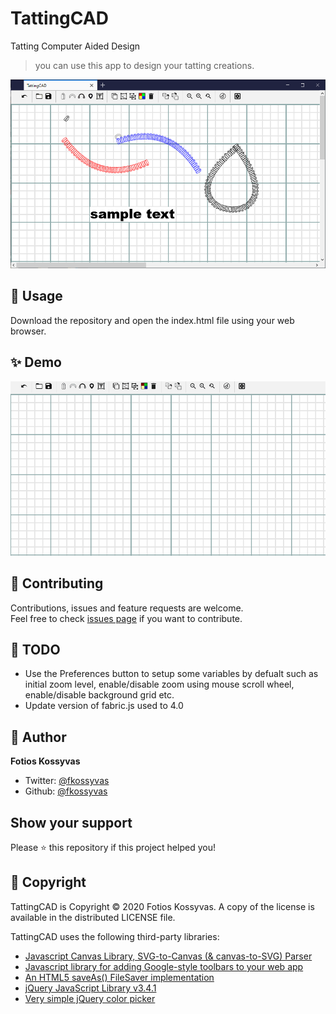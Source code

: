 # TattingCAD
Tatting Computer Aided Design
> you can use this app to design your tatting creations.

![](screenshot/screenshot.png)

## 🚀 Usage

Download the repository and open the index.html file using your web browser.

## ✨ Demo

![](screenshot/demo.gif)

## 🤝 Contributing

Contributions, issues and feature requests are welcome.<br />
Feel free to check [issues page](https://github.com/fkossyvas/TattingCAD/issues) if you want to contribute.<br />

## 🔲 TODO

- Use the Preferences button to setup some variables by defualt such as initial zoom level, enable/disable zoom using mouse scroll wheel, enable/disable background grid etc.
- Update version of fabric.js used to 4.0

## 👤 Author

**Fotios Kossyvas**

- Twitter: [@fkossyvas](https://twitter.com/fkossyvas)
- Github: [@fkossyvas](https://github.com/fkossyvas)

## Show your support

Please ⭐️ this repository if this project helped you!

## 📝 Copyright

TattingCAD is Copyright © 2020 Fotios Kossyvas. A copy of the license is available in the distributed LICENSE file.

TattingCAD uses the following third-party libraries:
- [Javascript Canvas Library, SVG-to-Canvas (& canvas-to-SVG) Parser](https://github.com/fabricjs/fabric.js)
- [Javascript library for adding Google-style toolbars to your web app](https://github.com/danielktaylor/gToolbars.js)
- [An HTML5 saveAs() FileSaver implementation](https://github.com/eligrey/FileSaver.js)
- [jQuery JavaScript Library v3.4.1](https://jquery.com/)
- [Very simple jQuery color picker](https://github.com/tkrotoff/jquery-simplecolorpicker)
